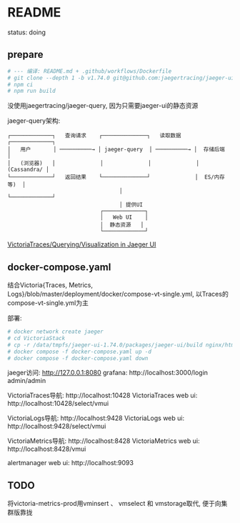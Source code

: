 # README
status: doing

## prepare
```bash
# --- 编译: README.md + .github/workflows/Dockerfile
# git clone --depth 1 -b v1.74.0 git@github.com:jaegertracing/jaeger-ui.git
# npm ci
# npm run build
```

没使用jaegertracing/jaeger-query, 因为只需要jaeger-ui的静态资源

jaeger-query架构:
```
┌─────────────┐   查询请求    ┌──────────────┐   读取数据    ┌─────────────┐
│   用户       │ ──────────→ │ jaeger-query  │ ──────────→ │  存储后端    │
│   (浏览器)   │              │              │              │ (Cassandra/ │
└─────────────┘   返回结果    └──────────────┘              │  ES/内存等)  │
                                   │                      └─────────────┘
                                   │ 提供UI
                             ┌─────────────┐
                             │   Web UI    │
                             │  静态资源   │
                             └─────────────┘
```

[VictoriaTraces/Querying/Visualization in Jaeger UI](https://docs.victoriametrics.com/victoriatraces/querying/jaeger-frontend/)

## docker-compose.yaml
结合Victoria{Traces, Metrics, Logs}/blob/master/deployment/docker/compose-vt-single.yml, 以Traces的compose-vt-single.yml为主

部署:
```bash
# docker network create jaeger
# cd VictoriaStack
# cp -r /data/tmpfs/jaeger-ui-1.74.0/packages/jaeger-ui/build nginx/html/jaeger-ui/
# docker compose -f docker-compose.yaml up -d
# docker compose -f docker-compose.yaml down
```

jaeger访问: http://127.0.0.1:8080
grafana: http://localhost:3000/login admin/admin

VictoriaTraces导航: http://localhost:10428
VictoriaTraces web ui: http://localhost:10428/select/vmui

VictoriaLogs导航: http://localhost:9428
VictoriaLogs web ui: http://localhost:9428/select/vmui

VictoriaMetrics导航: http://localhost:8428
VictoriaMetrics web ui: http://localhost:8428/vmui

alertmanager web ui: http://localhost:9093
## TODO
将victoria-metrics-prod用vminsert 、 vmselect 和 vmstorage取代, 便于向集群版靠拢